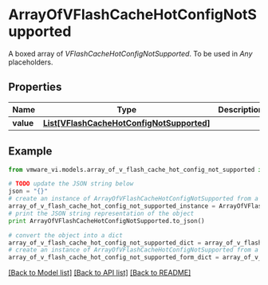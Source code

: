 # ArrayOfVFlashCacheHotConfigNotSupported

A boxed array of *VFlashCacheHotConfigNotSupported*. To be used in *Any* placeholders. 

## Properties
Name | Type | Description | Notes
------------ | ------------- | ------------- | -------------
**value** | [**List[VFlashCacheHotConfigNotSupported]**](VFlashCacheHotConfigNotSupported.md) |  | 

## Example

```python
from vmware_vi.models.array_of_v_flash_cache_hot_config_not_supported import ArrayOfVFlashCacheHotConfigNotSupported

# TODO update the JSON string below
json = "{}"
# create an instance of ArrayOfVFlashCacheHotConfigNotSupported from a JSON string
array_of_v_flash_cache_hot_config_not_supported_instance = ArrayOfVFlashCacheHotConfigNotSupported.from_json(json)
# print the JSON string representation of the object
print ArrayOfVFlashCacheHotConfigNotSupported.to_json()

# convert the object into a dict
array_of_v_flash_cache_hot_config_not_supported_dict = array_of_v_flash_cache_hot_config_not_supported_instance.to_dict()
# create an instance of ArrayOfVFlashCacheHotConfigNotSupported from a dict
array_of_v_flash_cache_hot_config_not_supported_form_dict = array_of_v_flash_cache_hot_config_not_supported.from_dict(array_of_v_flash_cache_hot_config_not_supported_dict)
```
[[Back to Model list]](../README.md#documentation-for-models) [[Back to API list]](../README.md#documentation-for-api-endpoints) [[Back to README]](../README.md)


